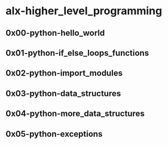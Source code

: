 <h1>alx-higher_level_programming</h1>

<h2>0x00-python-hello_world</h2>

<h2>0x01-python-if_else_loops_functions</h2>

<h2>0x02-python-import_modules</h2>

<h2>0x03-python-data_structures</h2>

<h2>0x04-python-more_data_structures</h2>

<h2>0x05-python-exceptions</h2>
